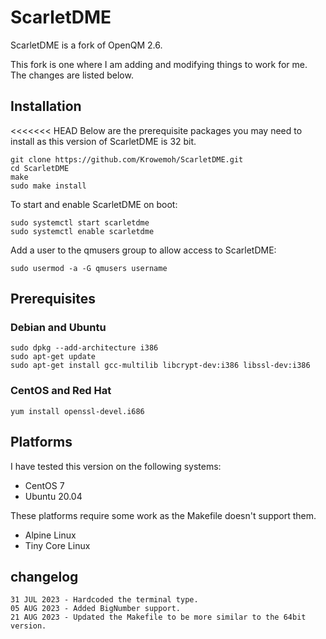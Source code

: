 # ScarletDME

ScarletDME is a fork of OpenQM 2.6.

This fork is one where I am adding and modifying things to work for me. The changes are listed below.

## Installation

<<<<<<< HEAD
Below are the prerequisite packages you may need to install as this version of ScarletDME is 32 bit.

```
git clone https://github.com/Krowemoh/ScarletDME.git
cd ScarletDME
make
sudo make install
```

To start and enable ScarletDME on boot:

```
sudo systemctl start scarletdme
sudo systemctl enable scarletdme
```

Add a user to the qmusers group to allow access to ScarletDME:

```
sudo usermod -a -G qmusers username
```

## Prerequisites

### Debian and Ubuntu

```
sudo dpkg --add-architecture i386
sudo apt-get update
sudo apt-get install gcc-multilib libcrypt-dev:i386 libssl-dev:i386
```

### CentOS and Red Hat

```
yum install openssl-devel.i686
```

## Platforms

I have tested this version on the following systems:

- CentOS 7
- Ubuntu 20.04

These platforms require some work as the Makefile doesn't support them.

- Alpine Linux
- Tiny Core Linux

## changelog

```
31 JUL 2023 - Hardcoded the terminal type.  
05 AUG 2023 - Added BigNumber support.  
21 AUG 2023 - Updated the Makefile to be more similar to the 64bit version.  
```
